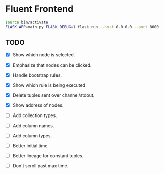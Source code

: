 # Fluent Frontend

```bash
source bin/activate
FLASK_APP=main.py FLASK_DEBUG=1 flask run --host 0.0.0.0 --port 8000
```

## TODO
- [x] Show which node is selected.
- [x] Emphasize that nodes can be clicked.
- [x] Handle bootstrap rules.
- [x] Show which rule is being executed
- [x] Delete tuples sent over channel/stdout.
- [x] Show address of nodes.
- [ ] Add collection types.

- [ ] Add column names.
- [ ] Add column types.
- [ ] Better initial time.
- [ ] Better lineage for constant tuples.
- [ ] Don't scroll past max time.
